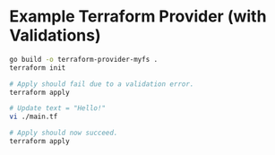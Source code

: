 # Example Terraform Provider (with Validations)

```sh
go build -o terraform-provider-myfs .
terraform init

# Apply should fail due to a validation error.
terraform apply

# Update text = "Hello!"
vi ./main.tf

# Apply should now succeed.
terraform apply
```
